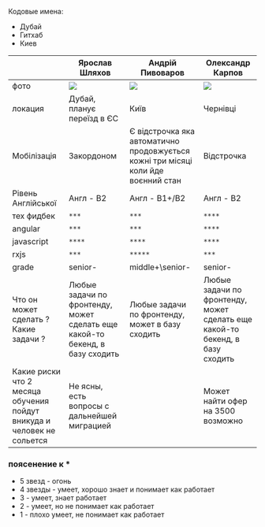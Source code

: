 Кодовые имена:
- Дубай
- Гитхаб
- Киев

|                                                                        | Ярослав Шляхов                                                               | Андрій Пивоваров                                                                  | Олександр Карпов                                                             |
| ---------------------------------------------------------------------- | ---------------------------------------------------------------------------- | --------------------------------------------------------------------------------- | ---------------------------------------------------------------------------- |
| фото                                                                   | ![](./attachments/yaroslav.jpg)                                              | ![](./attachments/andrii.jpg)                                                     | ![](./attachments/oleksandr.jpg)                                             |
| локация                                                                | Дубай, планує переїзд в ЄС                                                   | Київ                                                                              | Чернівці                                                                     |
| Мобілізація                                                            | Закордоном                                                                   | Є відстрочка яка автоматично продовжується кожні три місяці коли йде воєнний стан | Відстрочка                                                                   |
| Рівень Англійської                                                     | Англ - B2                                                                    | Англ - B1+/B2                                                                     | Англ - B2                                                                    |
| тех фидбек                                                             | `***`                                                                        | `***`                                                                             | `****`                                                                       |
| angular                                                                | `***`                                                                        | `***`                                                                             | `****`                                                                       |
| javascript                                                             | `****`                                                                       | `****`                                                                            | `****`                                                                       |
| rxjs                                                                   | `***`                                                                        | `*****`                                                                           | `***`                                                                        |
| grade                                                                  | senior-                                                                      | middle+\senior-                                                                   | senior-                                                                      |
| Что он может сделать ? Какие задачи ?                                  | Любые задачи по фронтенду, может сделать еще какой-то бекенд, в базу сходить | Любые задачи по фронтенду, может в базу сходить                                   | Любые задачи по фронтенду, может сделать еще какой-то бекенд, в базу сходить |
| Какие риски что 2 месяца обучения пойдут вникуда и человек не сольется | Не ясны, есть вопросы с дальнейшей миграцией                                 |                                                                                   | Может найти офер на 3500 возможно                                            |

  
### поясенение к *

- 5 звезд - огонь
- 4 звезды - умеет, хорошо знает и понимает как работает
- 3 - умеет, знает работает
- 2 - умеет, но не понимает как работает
- 1 - плохо умеет, не понимает как работает